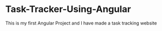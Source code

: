 # Task-Tracker-Using-Angular
This is my first Angular Project and I have made a task tracking website 
